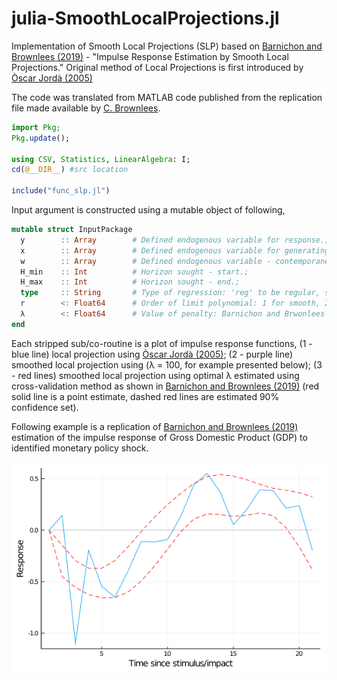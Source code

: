 # julia-SmoothLocalProjections.jl
Implementation of Smooth Local Projections (SLP) based on [Barnichon and Brownlees (2019)](https://www.mitpressjournals.org/doi/abs/10.1162/rest_a_00778) - "Impulse Response Estimation by Smooth Local Projections." Original method of Local Projections is first introduced by [Òscar Jordà (2005)](https://www.aeaweb.org/articles?id=10.1257/0002828053828518)

The code was translated from MATLAB code published from the replication file made available by [C. Brownlees](https://github.com/ctbrownlees/MATLAB-package-lproj).

```julia
import Pkg;
Pkg.update();

using CSV, Statistics, LinearAlgebra: I;
cd(@__DIR__) #src location

include("func_slp.jl")
```

Input argument is constructed using a mutable object of following,

```julia
mutable struct InputPackage
  y        :: Array        # Defined endogenous variable for response.;
  x        :: Array        # Defined endogenous variable for generating shocks.;
  w        :: Array        # Defined endogenous variable - contemporaneous and lagged structure.;
  H_min    :: Int          # Horizon sought - start.;
  H_max    :: Int          # Horizon sought - end.;
  type     :: String       # Type of regression: 'reg' to be regular, smooth otherwise.;
  r        <: Float64      # Order of limit polynomial: 1 for smooth, 2 for linear pattern.;
  λ        <: Float64      # Value of penalty: Barnichon and Brwonlees (2019).;
end
```
Each stripped sub/co-routine is a plot of impulse response functions, (1 - blue line) local projection using [Òscar Jordà (2005)](https://www.aeaweb.org/articles?id=10.1257/0002828053828518); (2 - purple line) smoothed local projection using (λ = 100, for example presented below); (3 - red lines) smoothed local projection using optimal λ estimated using cross-validation method as shown in [Barnichon and Brownlees (2019)](https://www.mitpressjournals.org/doi/abs/10.1162/rest_a_00778) (red solid line is a point estimate, dashed red lines are estimated 90% confidence set).

Following example is a replication of [Barnichon and Brownlees (2019)](https://www.mitpressjournals.org/doi/abs/10.1162/rest_a_00778) estimation of the impulse response of Gross Domestic Product (GDP) to identified monetary policy shock.

![](example.gif)
